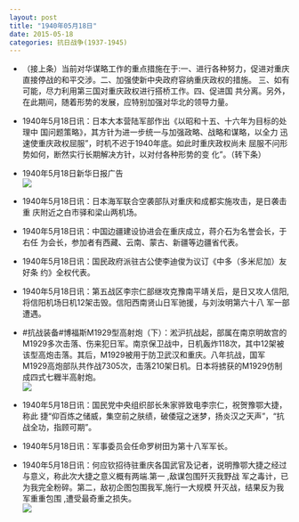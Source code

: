 ```yaml
---
layout: post
title: "1940年05月18日"
date: 2015-05-18
categories: 抗日战争(1937-1945)
---
```


<meta name="referrer" content="no-referrer" />

- （接上条）当前对华谋略工作的重点措施在于:一、进行各种努力，促进对重庆直接停战的和平交涉。二、加强使新中央政府容纳重庆政权的措施。 三、如有可能，尽力利用第三国对重庆政权进行搭桥工作。四、促进国 共分离。另外，在此期间，随着形势的发展，应特别加强对华北的领导力量。 

- 1940年5月18日讯：日本大本营陆军部作出《以昭和十五、十六年为目标的处理中 国问题策略》，其方针为进一步统一与加强政略、战略和谋略，以全力 迅速使重庆政权屈服”，时机不迟于1940年底。如此时重庆政权尚未 屈服不问形势如何，断然实行长期解决方针，以对付各种形势的变 化”。（转下条） 

- 1940年5月18日新华日报广告 <br/><img src="https://ww1.sinaimg.cn/large/aca367d8jw1es8o8jcxl1j20j50dxmzw.jpg" />

- 1940年5月18日讯：日本海军联合空袭部队对重庆和成都实施攻击，是日袭击重 庆附近之白市驿和梁山两机场。 

- 1940年5月18日讯：中国边疆建设协进会在重庆成立，蒋介石为名誉会长，于右任 为会长，参加者有西藏、云南、蒙古、新疆等边疆省代表。 

- 1940年5月18日讯：国民政府派驻古公使李迪俊为议订《中多（多米尼加）友好条 约》全权代表。 

- 1940年5月18日讯：第五战区李宗仁部继攻克豫南平靖关后，是日又攻人信阳,将信阳机场日机12架击毁。信阳西南贤山日军驰援，与刘汝明第六十八 军一部遭遇。 

- #抗战装备#博福斯M1929型高射炮（下）：淞沪抗战起，部属在南京明故宫的M1929多次击落、伤来犯日军。南京保卫战中，日机轰炸118次，其中12架被该型高炮击落。其后，M1929被用于防卫武汉和重庆。八年抗战，国军M1929高炮部队共作战7305次，击落210架日机。日本将掳获的M1929仿制成四式七糎半高射炮。 <br/><img src="https://ww4.sinaimg.cn/large/aca367d8jw1es86b4aviaj20b40tkgpj.jpg" />

- 1940年5月18日讯：国民党中央组织部长朱家骅致电李宗仁，祝贺豫鄂大捷，称此 捷“仰百炼之储威，集空前之肤绩，破倭寇之迷梦，扬炎汉之天声”，“抗 战全功，指顾可期”。 

- 1940年5月18日讯：军事委员会任命罗树田为第十八军军长。 

- 1940年5月18日讯：何应钦招待驻重庆各国武官及记者，说明豫鄂大捷之经过与意义，称此次大捷之意义概有两端.第一 ,敌谋包围歼灭我野战 军之毒计，已为我完全粉碎。第二，敌初企图包围我军,施行一大规模 歼灭战，结果反为我军重重包围 ,遭受最奇重之损失。 <br/><img src="https://ww3.sinaimg.cn/large/aca367d8gw1es81l3nwk9j20a00dn40k.jpg" />

